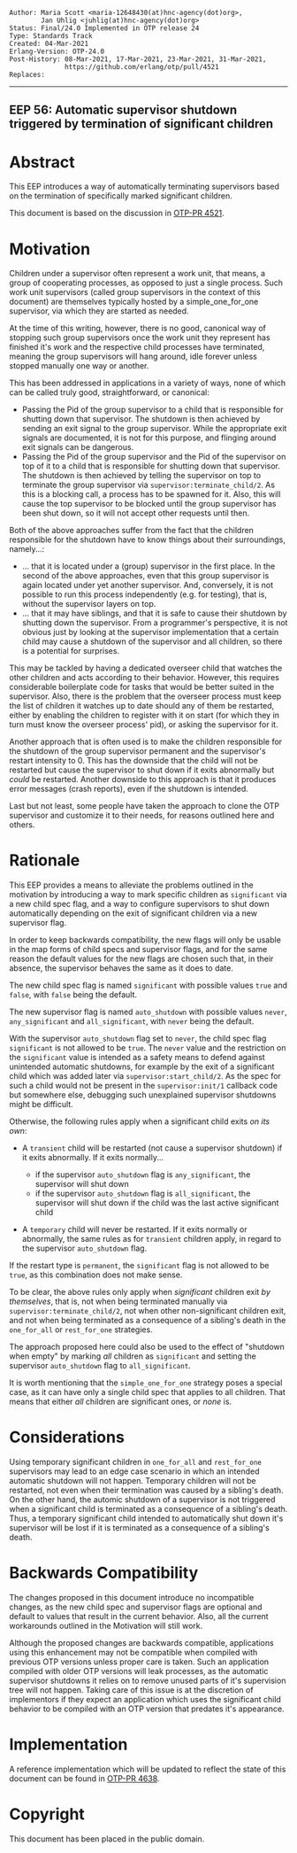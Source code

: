     Author: Maria Scott <maria-12648430(at)hnc-agency(dot)org>,
            Jan Uhlig <juhlig(at)hnc-agency(dot)org>
    Status: Final/24.0 Implemented in OTP release 24
    Type: Standards Track
    Created: 04-Mar-2021
    Erlang-Version: OTP-24.0
    Post-History: 08-Mar-2021, 17-Mar-2021, 23-Mar-2021, 31-Mar-2021,
                  https://github.com/erlang/otp/pull/4521
    Replaces:
****
EEP 56: Automatic supervisor shutdown triggered by termination of significant children
----

Abstract
========

This EEP introduces a way of automatically terminating supervisors based
on the termination of specifically marked significant children.

This document is based on the discussion in [OTP-PR 4521][].

Motivation
==========

Children under a supervisor often represent a work unit, that means, a group
of cooperating processes, as opposed to just a single process. Such work
unit supervisors (called group supervisors in the context of this document)
are themselves typically hosted by a simple\_one\_for\_one supervisor, via
which they are started as needed.

At the time of this writing, however, there is no good, canonical way of
stopping such group supervisors once the work unit they represent has
finished it's work and the respective child processes have terminated,
meaning the group supervisors will hang around, idle forever unless
stopped manually one way or another.

This has been addressed in applications in a variety of ways, none of which
can be called truly good, straightforward, or canonical:

* Passing the Pid of the group supervisor to a child that is responsible for
  shutting down that supervisor. The shutdown is then achieved by sending
  an exit signal to the group supervisor. While the appropriate exit signals
  are documented, it is not for this purpose, and flinging around exit signals
  can be dangerous.
* Passing the Pid of the group supervisor and the Pid of the supervisor on top
  of it to a child that is responsible for shutting down that supervisor.
  The shutdown is then achieved by telling the supervisor on top to terminate
  the group supervisor via `supervisor:terminate_child/2`. As this is a
  blocking call, a process has to be spawned for it. Also, this will cause
  the top supervisor to be blocked until the group supervisor has been shut
  down, so it will not accept other requests until then.

Both of the above approaches suffer from the fact that the children responsible
for the shutdown have to know things about their surroundings, namely...:

* ... that it is located under a (group) supervisor in the first place. In the
  second of the above approaches, even that this group supervisor is again
  located under yet another supervisor. And, conversely, it is not possible
  to run this process independently (e.g. for testing), that is, without
  the supervisor layers on top.
* ... that it may have siblings, and that it is safe to cause their shutdown
  by shutting down the supervisor. From a programmer's perspective, it is not
  obvious just by looking at the supervisor implementation that a certain
  child may cause a shutdown of the supervisor and all children, so there is
  a potential for surprises.

This may be tackled by having a dedicated overseer child that watches the
other children and acts according to their behavior. However, this requires
considerable boilerplate code for tasks that would be better suited in the
supervisor. Also, there is the problem that the overseer process must keep
the list of children it watches up to date should any of them be restarted,
either by enabling the children to register with it on start (for which they
in turn must know the overseer process' pid), or asking the supervisor
for it.

Another approach that is often used is to make the children responsible for
the shutdown of the group supervisor permanent and the supervisor's restart
intensity to 0. This has the downside that the child will not be restarted
but cause the supervisor to shut down if it exits abnormally but _could_
be restarted. Another downside to this approach is that it produces error
messages (crash reports), even if the shutdown is intended.

Last but not least, some people have taken the approach to clone the OTP
supervisor and customize it to their needs, for reasons outlined here and
others.

Rationale
=========

This EEP provides a means to alleviate the problems outlined in the
motivation by introducing a way to mark specific children as `significant`
via a new child spec flag, and a way to configure supervisors to shut down
automatically depending on the exit of significant children via a new
supervisor flag.

In order to keep backwards compatibility, the new flags will only be usable
in the map forms of child specs and supervisor flags, and for the same reason
the default values for the new flags are chosen such that, in their absence,
the supervisor behaves the same as it does to date.

The new child spec flag is named `significant` with possible values `true` and
`false`, with `false` being the default.

The new supervisor flag is named `auto_shutdown` with possible values `never`,
`any_significant` and `all_significant`, with `never` being the default.

With the supervisor `auto_shutdown` flag set to `never`, the child spec flag
`significant` is not allowed to be `true`. The `never` value and the restriction
on the `significant` value is intended as a safety means to defend against
unintended automatic shutdowns, for example by the exit of a significant child
which was added later via `supervisor:start_child/2`. As the spec for such a
child would not be present in the `supervisor:init/1` callback code but
somewhere else, debugging such unexplained supervisor shutdowns might be
difficult.

Otherwise, the following rules apply when a significant child exits _on its
own_:

* A `transient` child will be restarted (not cause a supervisor shutdown)
  if it exits abnormally. If it exits normally...

    * if the supervisor `auto_shutdown` flag is `any_significant`, the supervisor
      will shut down
    * if the supervisor `auto_shutdown` flag is `all_significant`, the supervisor
      will shut down if the child was the last active significant child

* A `temporary` child will never be restarted. If it exits normally or
  abnormally, the same rules as for `transient` children apply, in regard to
  the supervisor `auto_shutdown` flag.

If the restart type is `permanent`, the `significant` flag is not allowed to
be `true`, as this combination does not make sense.

To be clear, the above rules only apply when _significant_ children exit
_by themselves_, that is, not when being terminated manually via
`supervisor:terminate_child/2`, not when other non-significant children exit,
and not when being terminated as a consequence of a sibling's death in the
`one_for_all` or `rest_for_one` strategies.

The approach proposed here could also be used to the effect of "shutdown when
empty" by marking _all_ children as `significant` and setting the supervisor
`auto_shutdown` flag to `all_significant`.

It is worth mentioning that the `simple_one_for_one` strategy poses a special
case, as it can have only a single child spec that applies to all children.
That means that either _all_ children are significant ones, or _none_ is.

Considerations
==============

Using temporary significant children in `one_for_all` and `rest_for_one`
supervisors may lead to an edge case scenario in which an intended automatic
shutdown will not happen. Temporary children will not be restarted, not even
when their termination was caused by a sibling's death. On the other hand,
the automic shutdown of a supervisor is not triggered when a significant
child is terminated as a consequence of a sibling's death. Thus, a temporary
significant child intended to automatically shut down it's supervisor will
be lost if it is terminated as a consequence of a sibling's death.

Backwards Compatibility
=======================

The changes proposed in this document introduce no incompatible changes, as
the new child spec and supervisor flags are optional and default to values
that result in the current behavior. Also, all the current workarounds
outlined in the Motivation will still work.

Although the proposed changes are backwards compatible, applications using
this enhancement may not be compatible when compiled with previous OTP
versions unless proper care is taken.
Such an application compiled with older OTP versions will leak processes,
as the automatic supervisor shutdowns it relies on to remove unused parts of
it's supervision tree will not happen.
Taking care of this issue is at the discretion of implementors if they expect
an application which uses the significant child behavior to be compiled
with an OTP version that predates it's appearance.

Implementation
==============

A reference implementation which will be updated to reflect the state of this
document can be found in [OTP-PR 4638][].

[OTP-PR 4521]: https://github.com/erlang/otp/pull/4521
    "supervisor: add restart type intrinsic #4521"

[OTP-PR 4638]: https://github.com/erlang/otp/pull/4638
    "Reference implementation for EEP 56"

Copyright
=========

This document has been placed in the public domain.

[EmacsVar]: <> "Local Variables:"
[EmacsVar]: <> "mode: indented-text"
[EmacsVar]: <> "indent-tabs-mode: nil"
[EmacsVar]: <> "sentence-end-double-space: t"
[EmacsVar]: <> "fill-column: 70"
[EmacsVar]: <> "coding: utf-8"
[EmacsVar]: <> "End:"
[VimVar]: <> " vim: set fileencoding=utf-8 expandtab shiftwidth=4 softtabstop=4: "
